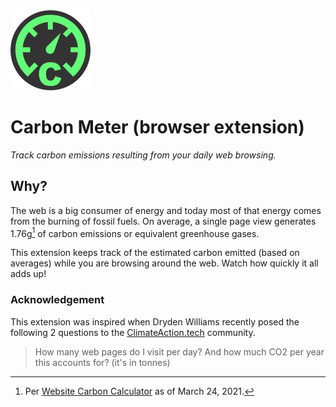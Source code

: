 <img src="src/img/icon-128x128.png" alt="Carbon Meter logo">

# Carbon Meter (browser extension)

*Track carbon emissions resulting from your daily web browsing.*

## Why?

The web is a big consumer of energy and today most of that energy comes from the burning of fossil fuels. On average, a single page view generates 1.76g[^1] of carbon emissions or equivalent greenhouse gases.

This extension keeps track of the estimated carbon emitted (based on averages) while you are browsing around the web. Watch how quickly it all adds up!

### Acknowledgement

This extension was inspired when Dryden Williams recently posed the following 2 questions to the [ClimateAction.tech](https://climateaction.tech/) community.

> How many web pages do I visit per day?
> And how much CO2 per year this accounts for? (it's in tonnes)



[^1]: Per [Website Carbon Calculator](https://www.websitecarbon.com/) as of March 24, 2021.
